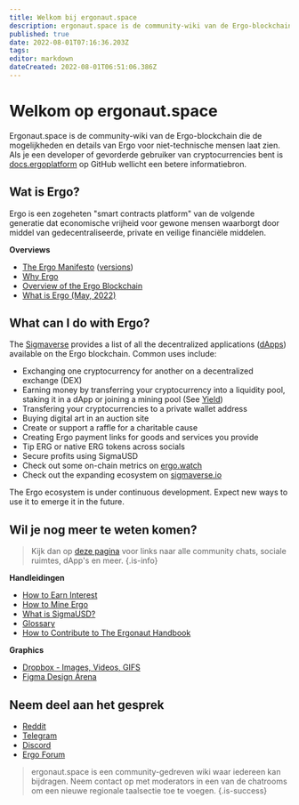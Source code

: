 ```yaml
---
title: Welkom bij ergonaut.space
description: ergonaut.space is de community-wiki van de Ergo-blockchain die de mogelijkheden en details van Ergo voor niet-technische mensen laat zien.
published: true
date: 2022-08-01T07:16:36.203Z
tags: 
editor: markdown
dateCreated: 2022-08-01T06:51:06.386Z
---
```



# Welkom op ergonaut.space
Ergonaut.space is de community-wiki van de Ergo-blockchain die de mogelijkheden en details van Ergo voor niet-technische mensen laat zien. Als je een developer of gevorderde gebruiker van cryptocurrencies bent is [docs.ergoplatform](http://docs.ergoplatform.org/) op GitHub wellicht een betere informatiebron.

## Wat is Ergo?

Ergo is een zogeheten "smart contracts platform" van de volgende generatie dat economische vrijheid voor gewone mensen waarborgt door middel van gedecentraliseerde, private en veilige financiële middelen.

**Overviews**

- [The Ergo Manifesto](https://ergoplatform.org/en/blog/2021-04-26-the-ergo-manifesto/) ([versions](Ergo/manifesto))
- [Why Ergo](https://cafebedouin.org/2021/12/09/why-ergo/)
- [Overview of the Ergo Blockchain](Ergo/Overview)
- [What is Ergo (May, 2022)](https://www.youtube.com/watch?v=LyyD-clUvyI&t=941s)


## What can I do with Ergo?
The [Sigmaverse](https://sigmaverse.io/) provides a list of all the decentralized applications ([dApps](https://ergonaut.space/en/Glossary/dApps)) available on the Ergo blockchain. Common uses include:

- Exchanging one cryptocurrency for another on a decentralized exchange (DEX)
- Earning money by transferring your cryptocurrency into a liquidity pool, staking it in a dApp or joining a mining pool (See [Yield](/en/Guides/yield))
- Transfering your cryptocurrencies to a private wallet address
- Buying digital art in an auction site
- Create or support a raffle for a charitable cause
- Creating Ergo payment links for goods and services you provide
- Tip ERG or native ERG tokens across socials
- Secure profits using SigmaUSD
- Check out some on-chain metrics on [ergo.watch](https://ergo.watch/metrics)
- Check out the expanding ecosystem on [sigmaverse.io](https://sigmaverse.io)

The Ergo ecosystem is under continuous development. Expect new ways to use it to emerge it in the future.



## Wil je nog meer te weten komen?

> Kijk dan op [deze pagina](https://linktr.ee/ergoplatform) voor links naar alle community chats, sociale ruimtes, dApp's en meer.
{.is-info}



**Handleidingen**
- [How to Earn Interest](https://ergonaut.space/en/Guides/yield)
- [How to Mine Ergo](https://ergonaut.space/en/Guides/Mining)
- [What is SigmaUSD?](https://ergonaut.space/en/dApps/SigmaUSD/Overview)
- [Glossary](https://ergonaut.space/en/Glossary)
- [How to Contribute to The Ergonaut Handbook](https://ergonaut.space/en/Guides/Ergonaut-Handbook/Editor's-Guide)

**Graphics**
- [Dropbox - Images, Videos, GIFS](https://www.dropbox.com/sh/jionpgnj89eod2f/AAC5S1vnOwO3gm2vRYOmDBQ-a?dl=0)
- [Figma Design Arena](https://www.figma.com/file/pd92vgB3xNFThaacIKodYs/ERGO?node-id=538%3A987)

## Neem deel aan het gesprek

- [Reddit](https://www.reddit.com/r/ergonauts)
- [Telegram](https://t.me/ergoplatform)
- [Discord](https://discordapp.com/invite/gYrVrjS)
- [Ergo Forum](https://www.ergoforum.org/)

> ergonaut.space is een community-gedreven wiki waar iedereen kan bijdragen. Neem contact op met moderators in een van de chatrooms om een nieuwe regionale taalsectie toe te voegen.
{.is-success}
